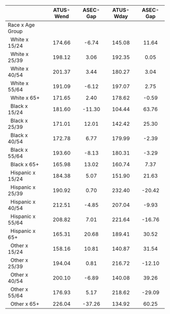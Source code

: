 
|                      |    ATUS-Wend |     ASEC-Gap |    ATUS-Wday |     ASEC-Gap |
| -------------------- | :----------: | :----------: | :----------: | :----------: |
| Race x Age Group     |              |              |              |              |
| &nbsp;&nbsp;White x 15/24 |       174.66 |        -6.74 |       145.08 |        11.64 |
| &nbsp;&nbsp;White x 25/39 |       198.12 |         3.06 |       192.35 |         0.05 |
| &nbsp;&nbsp;White x 40/54 |       201.37 |         3.44 |       180.27 |         3.04 |
| &nbsp;&nbsp;White x 55/64 |       191.09 |        -6.12 |       197.07 |         2.75 |
| &nbsp;&nbsp;White x 65+ |       171.65 |         2.40 |       178.62 |        -0.59 |
| &nbsp;&nbsp;Black x 15/24 |       181.60 |       -11.30 |       104.44 |        63.76 |
| &nbsp;&nbsp;Black x 25/39 |       171.01 |        12.01 |       142.42 |        25.30 |
| &nbsp;&nbsp;Black x 40/54 |       172.78 |         6.77 |       179.99 |        -2.39 |
| &nbsp;&nbsp;Black x 55/64 |       193.60 |        -8.13 |       180.31 |        -3.29 |
| &nbsp;&nbsp;Black x 65+ |       165.98 |        13.02 |       160.74 |         7.37 |
| &nbsp;&nbsp;Hispanic x 15/24 |       184.38 |         5.07 |       151.90 |        21.63 |
| &nbsp;&nbsp;Hispanic x 25/39 |       190.92 |         0.70 |       232.40 |       -20.42 |
| &nbsp;&nbsp;Hispanic x 40/54 |       212.51 |        -4.85 |       207.04 |        -9.93 |
| &nbsp;&nbsp;Hispanic x 55/64 |       208.82 |         7.01 |       221.64 |       -16.76 |
| &nbsp;&nbsp;Hispanic x 65+ |       165.31 |        20.68 |       189.41 |        30.52 |
| &nbsp;&nbsp;Other x 15/24 |       158.16 |        10.81 |       140.87 |        31.54 |
| &nbsp;&nbsp;Other x 25/39 |       194.04 |         0.81 |       216.72 |       -12.10 |
| &nbsp;&nbsp;Other x 40/54 |       200.10 |        -6.89 |       140.08 |        39.26 |
| &nbsp;&nbsp;Other x 55/64 |       176.93 |         5.17 |       218.62 |       -29.09 |
| &nbsp;&nbsp;Other x 65+ |       226.04 |       -37.26 |       134.92 |        60.25 |


